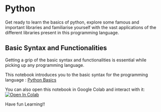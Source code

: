 # Python
Get ready to learn the basics of python, explore some famous and important libraries and familiarise yourself with the vast applications of the different libraries present in this programming language.

## Basic Syntax and Functionalities
Getting a grip of the basic syntax and functionalities is essential while picking up any programming language. 

This notebook introduces you to the basic syntax for the programming language : [Python Basics](Python_Basics.ipynb)

You can also open this notebook in Google Colab and interact with it: [![Open In Colab](https://colab.research.google.com/assets/colab-badge.svg)](https://colab.research.google.com/github/aryanpandey/ML-AI/blob/master/Python/Python_Basics.ipynb)

Have fun Learning!!
